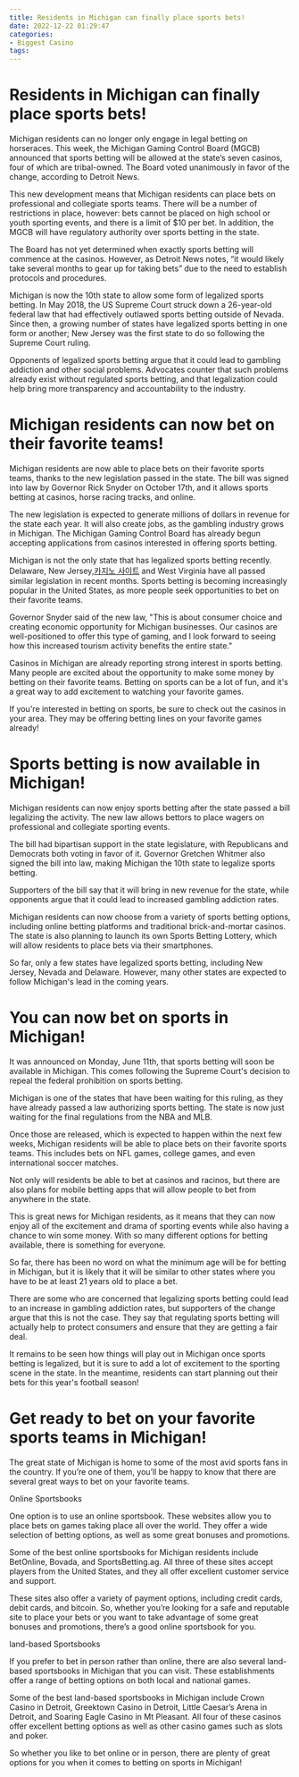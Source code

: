 ```yaml
---
title: Residents in Michigan can finally place sports bets!
date: 2022-12-22 01:29:47
categories:
- Biggest Casino
tags:
---
```



#  Residents in Michigan can finally place sports bets!

Michigan residents can no longer only engage in legal betting on horseraces. This week, the Michigan Gaming Control Board (MGCB) announced that sports betting will be allowed at the state’s seven casinos, four of which are tribal-owned. The Board voted unanimously in favor of the change, according to Detroit News.

This new development means that Michigan residents can place bets on professional and collegiate sports teams. There will be a number of restrictions in place, however: bets cannot be placed on high school or youth sporting events, and there is a limit of $10 per bet. In addition, the MGCB will have regulatory authority over sports betting in the state.

The Board has not yet determined when exactly sports betting will commence at the casinos. However, as Detroit News notes, “it would likely take several months to gear up for taking bets” due to the need to establish protocols and procedures.

Michigan is now the 10th state to allow some form of legalized sports betting. In May 2018, the US Supreme Court struck down a 26-year-old federal law that had effectively outlawed sports betting outside of Nevada. Since then, a growing number of states have legalized sports betting in one form or another; New Jersey was the first state to do so following the Supreme Court ruling.

Opponents of legalized sports betting argue that it could lead to gambling addiction and other social problems. Advocates counter that such problems already exist without regulated sports betting, and that legalization could help bring more transparency and accountability to the industry.

#  Michigan residents can now bet on their favorite teams!

Michigan residents are now able to place bets on their favorite sports teams, thanks to the new legislation passed in the state. The bill was signed into law by Governor Rick Snyder on October 17th, and it allows sports betting at casinos, horse racing tracks, and online.

The new legislation is expected to generate millions of dollars in revenue for the state each year. It will also create jobs, as the gambling industry grows in Michigan. The Michigan Gaming Control Board has already begun accepting applications from casinos interested in offering sports betting.

Michigan is not the only state that has legalized sports betting recently. Delaware, New Jersey,[카지노 사이트](https://choegocasino.com/) and West Virginia have all passed similar legislation in recent months. Sports betting is becoming increasingly popular in the United States, as more people seek opportunities to bet on their favorite teams.

Governor Snyder said of the new law, "This is about consumer choice and creating economic opportunity for Michigan businesses. Our casinos are well-positioned to offer this type of gaming, and I look forward to seeing how this increased tourism activity benefits the entire state."

Casinos in Michigan are already reporting strong interest in sports betting. Many people are excited about the opportunity to make some money by betting on their favorite teams. Betting on sports can be a lot of fun, and it's a great way to add excitement to watching your favorite games.

If you're interested in betting on sports, be sure to check out the casinos in your area. They may be offering betting lines on your favorite games already!

#  Sports betting is now available in Michigan!

Michigan residents can now enjoy sports betting after the state passed a bill legalizing the activity. The new law allows bettors to place wagers on professional and collegiate sporting events.

The bill had bipartisan support in the state legislature, with Republicans and Democrats both voting in favor of it. Governor Gretchen Whitmer also signed the bill into law, making Michigan the 10th state to legalize sports betting.

Supporters of the bill say that it will bring in new revenue for the state, while opponents argue that it could lead to increased gambling addiction rates.

Michigan residents can now choose from a variety of sports betting options, including online betting platforms and traditional brick-and-mortar casinos. The state is also planning to launch its own Sports Betting Lottery, which will allow residents to place bets via their smartphones.

So far, only a few states have legalized sports betting, including New Jersey, Nevada and Delaware. However, many other states are expected to follow Michigan's lead in the coming years.

#  You can now bet on sports in Michigan!

It was announced on Monday, June 11th, that sports betting will soon be available in Michigan. This comes following the Supreme Court's decision to repeal the federal prohibition on sports betting.

Michigan is one of the states that have been waiting for this ruling, as they have already passed a law authorizing sports betting. The state is now just waiting for the final regulations from the NBA and MLB.

Once those are released, which is expected to happen within the next few weeks, Michigan residents will be able to place bets on their favorite sports teams. This includes bets on NFL games, college games, and even international soccer matches.

Not only will residents be able to bet at casinos and racinos, but there are also plans for mobile betting apps that will allow people to bet from anywhere in the state.

This is great news for Michigan residents, as it means that they can now enjoy all of the excitement and drama of sporting events while also having a chance to win some money. With so many different options for betting available, there is something for everyone.

So far, there has been no word on what the minimum age will be for betting in Michigan, but it is likely that it will be similar to other states where you have to be at least 21 years old to place a bet.

There are some who are concerned that legalizing sports betting could lead to an increase in gambling addiction rates, but supporters of the change argue that this is not the case. They say that regulating sports betting will actually help to protect consumers and ensure that they are getting a fair deal.

It remains to be seen how things will play out in Michigan once sports betting is legalized, but it is sure to add a lot of excitement to the sporting scene in the state. In the meantime, residents can start planning out their bets for this year's football season!

#  Get ready to bet on your favorite sports teams in Michigan!

The great state of Michigan is home to some of the most avid sports fans in the country. If you’re one of them, you’ll be happy to know that there are several great ways to bet on your favorite teams.

Online Sportsbooks

One option is to use an online sportsbook. These websites allow you to place bets on games taking place all over the world. They offer a wide selection of betting options, as well as some great bonuses and promotions.

Some of the best online sportsbooks for Michigan residents include BetOnline, Bovada, and SportsBetting.ag. All three of these sites accept players from the United States, and they all offer excellent customer service and support.

These sites also offer a variety of payment options, including credit cards, debit cards, and bitcoin. So, whether you’re looking for a safe and reputable site to place your bets or you want to take advantage of some great bonuses and promotions, there’s a good online sportsbook for you.

 land-based Sportsbooks

If you prefer to bet in person rather than online, there are also several land-based sportsbooks in Michigan that you can visit. These establishments offer a range of betting options on both local and national games.

Some of the best land-based sportsbooks in Michigan include Crown Casino in Detroit, Greektown Casino in Detroit, Little Caesar’s Arena in Detroit, and Soaring Eagle Casino in Mt Pleasant. All four of these casinos offer excellent betting options as well as other casino games such as slots and poker.

So whether you like to bet online or in person, there are plenty of great options for you when it comes to betting on sports in Michigan!
